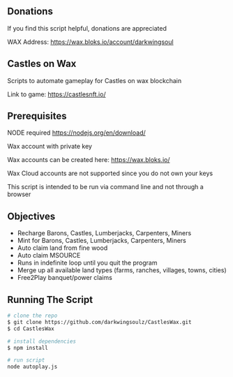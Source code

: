 ## Donations
If you find this script helpful, donations are appreciated

WAX Address: https://wax.bloks.io/account/darkwingsoul

## Castles on Wax
Scripts to automate gameplay for Castles on wax blockchain

Link to game: https://castlesnft.io/

## Prerequisites

NODE required
https://nodejs.org/en/download/

Wax account with private key

Wax accounts can be created here: https://wax.bloks.io/

Wax Cloud accounts are not supported since you do not own your keys

This script is intended to be run via command line and not through a browser

## Objectives

- Recharge Barons, Castles, Lumberjacks, Carpenters, Miners
- Mint for Barons, Castles, Lumberjacks, Carpenters, Miners
- Auto claim land from fine wood
- Auto claim MSOURCE
- Runs in indefinite loop until you quit the program
- Merge up all available land types (farms, ranches, villages, towns, cities)
- Free2Play banquet/power claims

## Running The Script

```bash
# clone the repo
$ git clone https://github.com/darkwingsoulz/CastlesWax.git
$ cd CastlesWax

# install dependencies
$ npm install

# run script
node autoplay.js

```